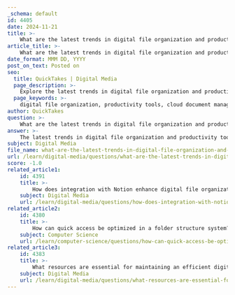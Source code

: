 ```yaml
---
_schema: default
id: 4405
date: 2024-11-21
title: >-
    What are the latest trends in digital file organization and productivity tools?
article_title: >-
    What are the latest trends in digital file organization and productivity tools?
date_format: MMM DD, YYYY
post_on_text: Posted on
seo:
  title: QuickTakes | Digital Media
  page_description: >-
    Explore the latest trends in digital file organization and productivity tools, highlighting the shift towards cloud solutions, AI integration, enhanced security, and user-friendly design.
  page_keywords: >-
    digital file organization, productivity tools, cloud document management, AI-powered document processing, mobile document management, document security, productivity integration, intelligent search, user-centric design, low-code platforms, second brain methodology, visual organization
author: QuickTakes
question: >-
    What are the latest trends in digital file organization and productivity tools?
answer: >-
    The latest trends in digital file organization and productivity tools reflect a significant shift towards more efficient, accessible, and intelligent systems. Here are some key trends shaping the landscape in 2023 and beyond:\n\n1. **Increased Adoption of Cloud Document Management**: As organizations move away from traditional paper filing systems, cloud-based document management solutions are becoming essential. This shift allows for remote access to files, enhancing collaboration and ensuring that critical documents are available when needed.\n\n2. **AI-Powered Document Processing**: Artificial intelligence is revolutionizing how documents are managed. AI technologies enable advanced document classification, indexing, and processing, automating time-consuming tasks and improving accuracy. This trend is particularly beneficial for organizations dealing with large volumes of documents.\n\n3. **Mobile Document Management**: With the rise of remote work, mobile document management solutions are increasingly important. These tools allow users to access and collaborate on documents from anywhere, facilitating productivity on the go.\n\n4. **Enhanced Security and Compliance Measures**: As data breaches become more common, organizations are prioritizing security in their document management systems. Enhanced security features, such as encryption and compliance tracking, are critical for protecting sensitive information.\n\n5. **Integration with Productivity Tools**: Modern document management systems are increasingly integrating with other productivity tools, such as project management software and communication platforms. This integration streamlines workflows and enhances collaboration across teams.\n\n6. **Intelligent Search Capabilities**: The ability to quickly find and retrieve documents is crucial for productivity. Intelligent search features, powered by AI, allow users to locate files based on context, content, and metadata, significantly reducing the time spent searching for information.\n\n7. **User-Centric Design**: As the demand for intuitive and user-friendly interfaces grows, document management software is focusing on user-centric design. This trend ensures that tools are accessible to all employees, regardless of their technical expertise.\n\n8. **Low-Code Platforms**: The democratization of technology through low-code platforms allows non-technical employees to customize and configure document management systems without needing extensive IT support. This trend empowers teams to tailor solutions to their specific needs.\n\n9. **Building a Second Brain**: Inspired by Tiago Forte's methodology, the concept of a "Second Brain" emphasizes the importance of systematically organizing and recalling information. This approach encourages individuals to capture, organize, and distill knowledge effectively, enhancing both memory and productivity.\n\n10. **Visual Perception in File Organization**: The use of visual elements in organizing digital files is gaining traction. By employing visual cues and structures, users can enhance their ability to perceive and recall information, making file navigation more intuitive.\n\nThese trends indicate a move towards more integrated, intelligent, and user-friendly systems that not only enhance productivity but also improve the overall management of digital files. As technology continues to evolve, organizations that adopt these innovations will likely see significant improvements in efficiency and collaboration.
subject: Digital Media
file_name: what-are-the-latest-trends-in-digital-file-organization-and-productivity-tools.md
url: /learn/digital-media/questions/what-are-the-latest-trends-in-digital-file-organization-and-productivity-tools
score: -1.0
related_article1:
    id: 4391
    title: >-
        How does integration with Notion enhance digital file organization?
    subject: Digital Media
    url: /learn/digital-media/questions/how-does-integration-with-notion-enhance-digital-file-organization
related_article2:
    id: 4380
    title: >-
        How can quick access be optimized in a folder structure system?
    subject: Computer Science
    url: /learn/computer-science/questions/how-can-quick-access-be-optimized-in-a-folder-structure-system
related_article3:
    id: 4383
    title: >-
        What resources are essential for maintaining an efficient digital file system?
    subject: Digital Media
    url: /learn/digital-media/questions/what-resources-are-essential-for-maintaining-an-efficient-digital-file-system
---
```


&nbsp;
